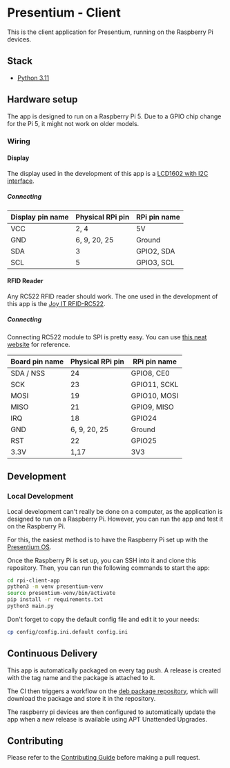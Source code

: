# Presentium - Client

This is the client application for Presentium, running on the Raspberry Pi devices.

## Stack
- [Python 3.11](https://www.python.org/)

## Hardware setup

The app is designed to run on a Raspberry Pi 5. Due to a GPIO chip change for the Pi 5, it might not work on older models.

### Wiring
#### Display
The display used in the development of this app is a [LCD1602 with I2C interface](https://de.aliexpress.com/item/1005006018109299.html?gatewayAdapt=glo2deu).

##### Connecting

| Display pin name | Physical RPi pin | RPi pin name |
|------------------|------------------|--------------|
| VCC              | 2, 4             | 5V           |
| GND              | 6, 9, 20, 25     | Ground       |
| SDA              | 3                | GPIO2, SDA   |
| SCL              | 5                | GPIO3, SCL   |

#### RFID Reader
Any RC522 RFID reader should work. The one used in the development of this app is the [Joy IT RFID-RC522](https://joy-it.net/en/products/SBC-RFID-RC522).

##### Connecting
Connecting RC522 module to SPI is pretty easy. You can use [this neat website](http://pi.gadgetoid.com/pinout) for reference.

| Board pin name | Physical RPi pin | RPi pin name |
|----------------|------------------|--------------|
| SDA / NSS      | 24               | GPIO8, CE0   |
| SCK            | 23               | GPIO11, SCKL |
| MOSI           | 19               | GPIO10, MOSI |
| MISO           | 21               | GPIO9, MISO  |
| IRQ            | 18               | GPIO24       |
| GND            | 6, 9, 20, 25     | Ground       |
| RST            | 22               | GPIO25       |
| 3.3V           | 1,17             | 3V3          |

## Development

### Local Development
Local development can't really be done on a computer, as the application is designed to run on a Raspberry Pi. However, you can run the app and test it on the Raspberry Pi.

For this, the easiest method is to have the Raspberry Pi set up with the [Presentium OS](https://github.com/presentium/os).

Once the Raspberry Pi is set up, you can SSH into it and clone this repository. Then, you can run the following commands to start the app:

```bash
cd rpi-client-app
python3 -m venv presentium-venv
source presentium-venv/bin/activate
pip install -r requirements.txt
python3 main.py
```

Don't forget to copy the default config file and edit it to your needs:

```bash
cp config/config.ini.default config.ini
```

## Continuous Delivery

This app is automatically packaged on every tag push. A release is created with the tag name and the package is attached to it.

The CI then triggers a workflow on the [deb package repository](https://github.com/presentium/deb), which will download the package and store it in the repository.

The raspberry pi devices are then configured to automatically update the app when a new release is available using APT Unattended Upgrades.

## Contributing

Please refer to the [Contributing Guide][contributing] before making a pull request.

[contributing]: https://github.com/presentium/meta/blob/main/CONTRIBUTING.md

